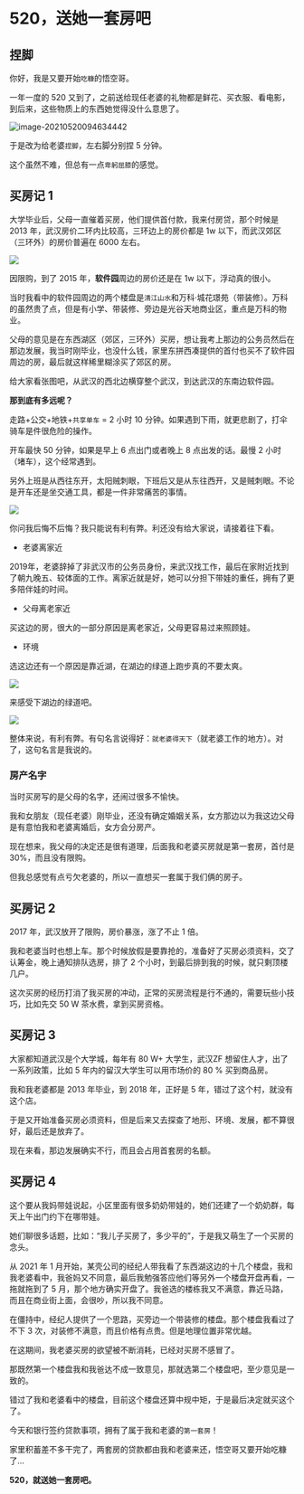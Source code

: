 # 520，送她一套房吧

## 捏脚

你好，我是又要开始`吃糠`的悟空哥。

一年一度的 520 又到了，之前送给现任老婆的礼物都是鲜花、买衣服、看电影，到后来，这些物质上的东西她觉得没什么意思了。

![image-20210520094634442](http://cdn.jayh.club/uPic/image-20210520094634442.png)

于是改为给老婆`捏脚`，左右脚分别捏 5 分钟。

这个虽然不难，但总有一点`卑躬屈膝`的感觉。

## 买房记 1

大学毕业后，父母一直催着买房，他们提供首付款，我来付房贷，那个时候是 2013 年，武汉房价二环内比较高，三环边上的房价都是 1w 以下，而武汉郊区（三环外）的房价普遍在 6000 左右。

![](http://cdn.jayh.club/uPic/image-20210520082507374.png)

因限购，到了 2015 年，**软件园**周边的房价还是在 1w 以下，浮动真的很小。

当时我看中的软件园周边的两个楼盘是`清江山水`和万科·城花璟苑（带装修）。万科的虽然贵了点，但是有小学、带装修、旁边是光谷天地商业区，重点是万科的物业。

父母的意见是在东西湖区（郊区，三环外）买房，想让我考上那边的公务员然后在那边发展，我当时刚毕业，也没什么钱，家里东拼西凑提供的首付也买不了软件园周边的房，最后就这样稀里糊涂买了郊区的房。

给大家看张图吧，从武汉的西北边横穿整个武汉，到达武汉的东南边软件园。

**那到底有多远呢？**

走路+公交+地铁+`共享单车` = 2 小时 10 分钟。如果遇到下雨，就更悲剧了，打伞骑车是件很危险的操作。

开车最快 50 分钟，如果是早上 6 点出门或者晚上 8 点出发的话。最慢 2 小时（堵车），这个经常遇到。

另外上班是从西往东开，太阳贼刺眼，下班后又是从东往西开，又是贼刺眼。不论是开车还是坐交通工具，都是一件非常痛苦的事情。 

![](http://cdn.jayh.club/uPic/image-20210520083504020.png)

你问我后悔不后悔？我只能说有利有弊。利还没有给大家说，请接着往下看。

- 老婆离家近

2019年，老婆辞掉了非武汉市的公务员身份，来武汉找工作，最后在家附近找到了朝九晚五、较体面的工作。离家近就是好，她可以分担下带娃的重任，拥有了更多陪伴娃的时间。

- 父母离老家近

买这边的房，很大的一部分原因是离老家近，父母更容易过来照顾娃。

- 环境

选这边还有一个原因是靠近湖，在湖边的绿道上跑步真的不要太爽。

![](http://cdn.jayh.club/uPic/image-20210520085355577.png)

来感受下湖边的绿道吧。

![](http://cdn.jayh.club/uPic/image-20210520085836656.png)

整体来说，有利有弊。有句名言说得好：`就老婆得天下`（就老婆工作的地方）。对了，这句名言是我说的。

### 房产名字

当时买房写的是父母的名字，还闹过很多不愉快。

我和女朋友（现任老婆）刚毕业，还没有确定婚姻关系，女方那边以为我这边父母是有意怕我和老婆离婚后，女方会分房产。

现在想来，我父母的决定还是很有道理，后面我和老婆买房就是第一套房，首付是 30%，而且没有限购。

但我总感觉有点亏欠老婆的，所以一直想买一套属于我们俩的房子。

## 买房记 2

2017 年，武汉放开了限购，房价暴涨，涨了不止 1 倍。

我和老婆当时也想上车。那个时候放假是要靠抢的，准备好了买房必须资料，交了认筹金，晚上通知排队选房，排了 2 个小时，到最后排到我的时候，就只剩顶楼几户。

这次买房的经历打消了我买房的冲动，正常的买房流程是行不通的，需要玩些小技巧，比如先交 50 W 茶水费，拿到买房资格。

## 买房记 3

大家都知道武汉是个大学城，每年有 80 W+ 大学生，武汉ZF 想留住人才，出了一系列政策，比如 5 年内的留汉大学生可以用市场价的 80 % 买到商品房。

我和我老婆都是 2013 年毕业，到 2018 年，正好是 5 年，错过了这个村，就没有这个店。

于是又开始准备买房必须资料，但是后来又去探查了地形、环境、发展，都不算很好，最后还是放弃了。

现在来看，那边发展确实不行，而且会占用首套房的名额。

## 买房记 4

这个要从我妈带娃说起，小区里面有很多奶奶带娃的，她们还建了一个奶奶群，每天上午出门约下在哪带娃。

她们聊很多话题，比如：“我儿子买房了，多少平的”，于是我又萌生了一个买房的念头。

从 2021 年 1 月开始，某壳公司的经纪人带我看了东西湖这边的十几个楼盘，我和我老婆看中，我爸妈又不同意，最后我勉强答应他们等另外一个楼盘开盘再看，一拖就拖到了 5 月，那个地方确实开盘了。我爸选的楼栋我又不满意，靠近马路，而且在商业街上面，会很吵，所以我不同意。

在僵持中，经纪人提供了一个思路，买旁边一个带装修的楼盘。那个楼盘我看过了不下 3 次，对装修不满意，而且价格有点贵。但是地理位置非常优越。

在这期间，我老婆买房的欲望被不断消耗，已经对买房不感冒了。

那既然第一个楼盘我和我爸达不成一致意见，那就选第二个楼盘吧，至少意见是一致的。

错过了我和老婆看中的楼盘，目前这个楼盘还算中规中矩，于是最后决定就买这个了。

今天和银行签约贷款事项，拥有了属于我和老婆的`第一套房`！

家里积蓄差不多干完了，两套房的贷款都由我和老婆来还，悟空哥又要开始吃糠了...

**520，就送她一套房吧。**

